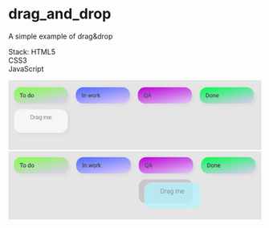 # drag_and_drop
A simple example of drag&amp;drop

Stack:
HTML5 <br>
CSS3 <br>
JavaScript

![screen_1](https://github.com/DenisKrav4enko/drag_and_drop/blob/main/screenshots/screen_1.jpg?raw=true)
![screen_2](https://github.com/DenisKrav4enko/drag_and_drop/blob/main/screenshots/screen_2.jpg?raw=true)
